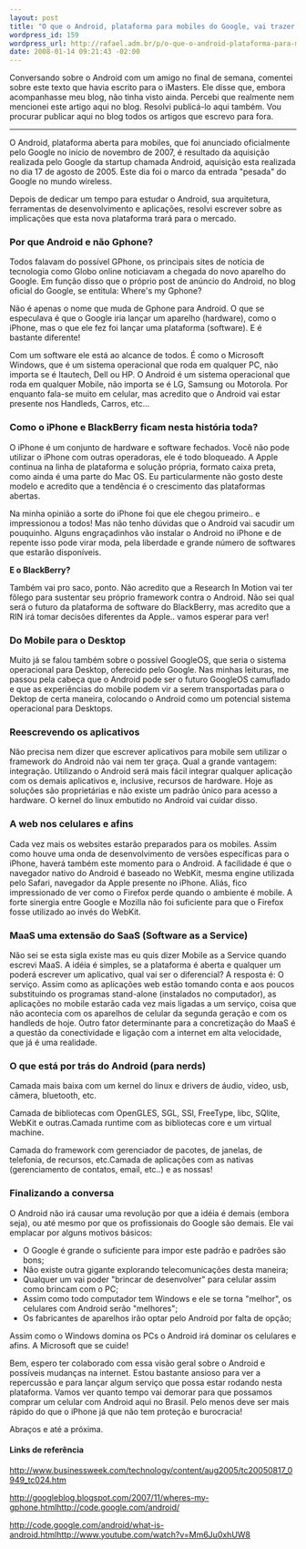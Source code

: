 ```yaml
--- 
layout: post
title: "O que o Android, plataforma para mobiles do Google, vai trazer de mudan\xC3\xA7a?"
wordpress_id: 159
wordpress_url: http://rafael.adm.br/p/o-que-o-android-plataforma-para-mobiles-do-google-vai-trazer-de-mudanca/
date: 2008-01-14 09:21:43 -02:00
---
```

<div id="strConteudo">Conversando sobre o Android com um amigo no final de semana, comentei sobre este texto que havia escrito para o iMasters. Ele disse que, embora acompanhasse meu blog, não tinha visto ainda. Percebi que realmente nem mencionei este artigo aqui no blog. Resolvi publicá-lo aqui também. Vou procurar publicar aqui no blog todos os artigos que escrevo para fora.

<hr />O Android, plataforma aberta para mobiles, que foi anunciado oficialmente pelo Google no início de novembro de 2007, é resultado da aquisição realizada pelo Google da startup chamada Android, aquisição esta realizada no dia 17 de agosto de 2005. Este dia foi o marco da entrada "pesada" do Google no mundo wireless.

Depois de dedicar um tempo para estudar o Android, sua arquitetura, ferramentas de desenvolvimento e aplicações, resolvi escrever sobre as implicações que esta nova plataforma trará para o mercado.
<h3>Por que Android e não Gphone?</h3>
Todos falavam do possível GPhone, os principais sites de notícia de tecnologia como Globo online noticiavam a chegada do novo aparelho do Google. Em função disso que o próprio post de anúncio do Android, no blog oficial do Google, se entitula: Where's my Gphone?

Não é apenas o nome que muda de Gphone para Android. O que se especulava é que o Google iria lançar um aparelho (hardware), como o iPhone, mas o que ele fez foi lançar uma plataforma (software). E é bastante diferente!

Com um software ele está ao alcance de todos. É como o Microsoft Windows, que é um sistema operacional que roda em qualquer PC, não importa se é Itautech, Dell ou HP. O Android é um sistema operacional que roda em qualquer Mobile, não importa se é LG, Samsung ou Motorola. Por enquanto fala-se muito em celular, mas acredito que o Android vai estar presente nos Handleds, Carros, etc...
<h3>Como o iPhone e BlackBerry ficam nesta história toda?</h3>
O iPhone é um conjunto de hardware e software fechados. Você não pode utilizar o iPhone com outras operadoras, ele é todo bloqueado. A Apple continua na linha de plataforma e solução própria, formato caixa preta, como ainda é uma parte do Mac OS. Eu particularmente não gosto deste modelo e acredito que a tendência é o crescimento das plataformas abertas.

Na minha opinião a sorte do iPhone foi que ele chegou primeiro.. e impressionou a todos! Mas não tenho dúvidas que o Android vai sacudir um pouquinho. Alguns engraçadinhos vão instalar o Android no iPhone e de repente isso pode virar moda, pela liberdade e grande número de softwares que estarão disponíveis.

<strong>E o BlackBerry?</strong>

Também vai pro saco, ponto. Não acredito que a Research In Motion vai ter fôlego para sustentar seu próprio framework contra o Android. Não sei qual será o futuro da plataforma de software do BlackBerry, mas acredito que a RIN irá tomar decisões diferentes da Apple.. vamos esperar para ver!
<h3>Do Mobile para o Desktop</h3>
Muito já se falou também sobre o possível GoogleOS, que seria o sistema operacional para Desktop, oferecido pelo Google. Nas minhas leituras, me passou pela cabeça que o Android pode ser o futuro GoogleOS camuflado e que as experiências do mobile podem vir a serem transportadas para o Dektop de certa maneira, colocando o Android como um potencial sistema operacional para Desktops.
<h3>Reescrevendo os aplicativos</h3>
Não precisa nem dizer que escrever aplicativos para mobile sem utilizar o framework do Android não vai nem ter graça. Qual a grande vantagem: integração. Utilizando o Android será mais fácil integrar qualquer aplicação com os demais aplicativos e, inclusive, recursos de hardware. Hoje as soluções são proprietárias e não existe um padrão único para acesso a hardware. O kernel do linux embutido no Android vai cuidar disso.
<h3>A web nos celulares e afins</h3>
Cada vez mais os websites estarão preparados para os mobiles. Assim como houve uma onda de desenvolvimento de versões específicas para o iPhone, haverá também este momento para o Android. A facilidade é que o navegador nativo do Android é baseado no WebKit, mesma engine utilizada pelo Safari, navegador da Apple presente no iPhone. Aliás, fico impressionado de ver como o Firefox perde quando o ambiente é mobile. A forte sinergia entre Google e Mozilla não foi suficiente para que o Firefox fosse utilizado ao invés do WebKit.
<h3>MaaS uma extensão do SaaS (Software as a Service)</h3>
Não sei se esta sigla existe mas eu quis dizer Mobile as a Service quando escrevi MaaS. A idéia é simples, se a plataforma é aberta e qualquer um poderá escrever um aplicativo, qual vai ser o diferencial? A resposta é: O serviço. Assim como as aplicações web estão tomando conta e aos poucos substituindo os programas stand-alone (instalados no computador), as aplicações no mobile estarão cada vez mais ligadas a um serviço, coisa que não acontecia com os aparelhos de celular da segunda geração e com os handleds de hoje. Outro fator determinante para a concretização do MaaS é a questão da conectividade e ligação com a internet em alta velocidade, que já é uma realidade.
<h3>O que está por trás do Android (para nerds)</h3>
Camada mais baixa com um kernel do linux e drivers de áudio, vídeo, usb, câmera, bluetooth, etc.

Camada de bibliotecas com OpenGLES, SGL, SSl, FreeType, libc, SQlite, WebKit e outras.Camada runtime com as bibliotecas core e um virtual machine.

Camada do framework com gerenciador de pacotes, de janelas, de telefonia, de recursos, etc.Camada de aplicações com as nativas (gerenciamento de contatos, email, etc..) e as nossas!
<h3>Finalizando a conversa</h3>
O Android não irá causar uma revolução por que a idéia é demais (embora seja), ou até mesmo por que os profissionais do Google são demais. Ele vai emplacar por alguns motivos básicos:
<ul>
	<li>O Google é grande o suficiente para impor este padrão e padrões são bons;</li>
	<li>Não existe outra gigante explorando telecomunicações desta maneira;</li>
	<li>Qualquer um vai poder "brincar de desenvolver" para celular assim como brincam com o PC;</li>
	<li>Assim como todo computador tem Windows e ele se torna "melhor", os celulares com Android serão "melhores";</li>
	<li>Os fabricantes de aparelhos irão optar pelo Android por falta de opção;</li>
</ul>
Assim como o Windows domina os PCs o Android irá dominar os celulares e afins. A Microsoft que se cuide!

Bem, espero ter colaborado com essa visão geral sobre o Android e possíveis mudanças na internet. Estou bastante ansioso para ver a repercussão e para lançar algum serviço que possa estar rodando nesta plataforma. Vamos ver quanto tempo vai demorar para que possamos comprar um celular com Android aqui no Brasil. Pelo menos deve ser mais rápido do que o iPhone já que não tem proteção e burocracia!

Abraços e até a próxima.
<h4>Links de referência</h4>
<a class="ext" href="http://www.businessweek.com/technology/content/aug2005/tc20050817_0949_tc024.htm">http://www.businessweek.com/technology/content/aug2005/tc20050817_0949_tc024.htm</a>

<a class="ext" href="http://googleblog.blogspot.com/2007/11/wheres-my-gphone.html">http://googleblog.blogspot.com/2007/11/wheres-my-gphone.html</a><a class="ext" href="http://code.google.com/android/">http://code.google.com/android/</a>

<a class="ext" href="http://code.google.com/android/what-is-android.html">http://code.google.com/android/what-is-android.html</a><a class="ext" href="http://www.youtube.com/watch?v=Mm6Ju0xhUW8">http://www.youtube.com/watch?v=Mm6Ju0xhUW8</a></div>
